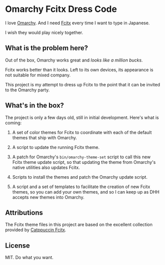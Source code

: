 # Omarchy Fcitx Dress Code

I love [Omarchy](https://omarchy.org). And I need [Fcitx](https://fcitx-im.org) every time I want to type in Japanese.

I wish they would play nicely together.

## What is the problem here?

Out of the box, Omarchy works great and *looks like a million bucks*. 

Fcitx works better than it looks. Left to its own devices, its appearance is not suitable for mixed company.

This project is my attempt to dress up Fcitx to the point that it can be invited to the Omarchy party.

## What's in the box?

The project is only a few days old, still in initial development. Here's what is coming:

1. A set of color themes for Fcitx to coordinate with each of the default themes that ship with Omarchy.

2. A script to update the running Fcitx theme.

3. A patch for Omarchy's `bin/omarchy-theme-set` script to call this new Fcitx theme update script, so that updating the theme from Omarchy's native utilities also updates Fcitx.

4. Scripts to install the themes and patch the Omarchy update script.

5. A script and a set of templates to facilitate the creation of new Fcitx themes, so you can add your own themes, and so I can keep up as DHH accepts new themes into Omarchy.

## Attributions
The Fcitx theme files in this project are based on the excellent collection provided by [Catppuccin Fcitx](https://github.com/catppuccin/fcitx5).

## License

MIT. Do what you want.
